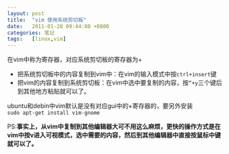 ```yaml
---
layout: post
title:  "vim 使用系统剪切板"
date:   2011-01-28 09:44:08 +0800
categories: 笔记
tags:   [linux,vim]
---
```

在vim中称为寄存器，对应系统剪切板的寄存器为+       
 
* 把系统剪切板中的内容复制到vim中：在vim的输入模式中按`ctrl+insert`键   
* 把vim的内容复制到系统剪切板：在vim中选中要复制的内容，按`“+y`三个键后到其他地方粘贴就可以了。  

ubuntu和debin中vim默认是没有对应gui中的+寄存器的，要另外安装         
`sudo apt-get install vim-gnome`


PS:**事实上，从vim中复制到其他编辑器大可不用这么麻烦，更快的操作方式是在vim中按v进入可视模式，选中需要的内容，然后到其他编辑器中直接按鼠标中键就可以了。**